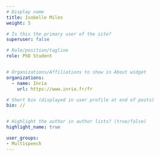 ```yaml
---
# Display name
title: Isobelle Miles
weight: 5

# Is this the primary user of the site?
superuser: false

# Role/position/tagline
role: PhD Student


# Organizations/Affiliations to show in About widget
organizations:
  - name: Inria
    url: https://www.inria.fr/fr

# Short bio (displayed in user profile at end of posts)
bio: //


# Highlight the author in author lists? (true/false)
highlight_name: true

user_groups:
- Multispeech
---
```

